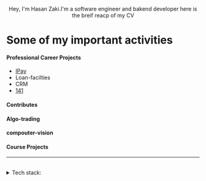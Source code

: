 
<p align="center">
Hey, I'm Hasan Zaki.I'm a software engineer and bakend developer here is the breif reacp of my CV
</p>



# Some of my important activities

#### Professional Career Projects
- [IPay](https://github.com/Hasanzakii/Ipay.git)
- Loan-facilties
- CRM
- [141](https://141.ir/)


#### Contributes


#### Algo-trading



#### compouter-vision


#### Course Projects



---
<br>
<details>
<summary>
   Tech stack:
</summary>
   <br>
   - laravel
   -.net coer
</details>
<br>
